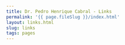 ```yaml
---
title: Dr. Pedro Henrique Cabral - Links
permalink: '{{ page.fileSlug }}/index.html'
layout: links.html
slug: links
tags: pages
---
```



